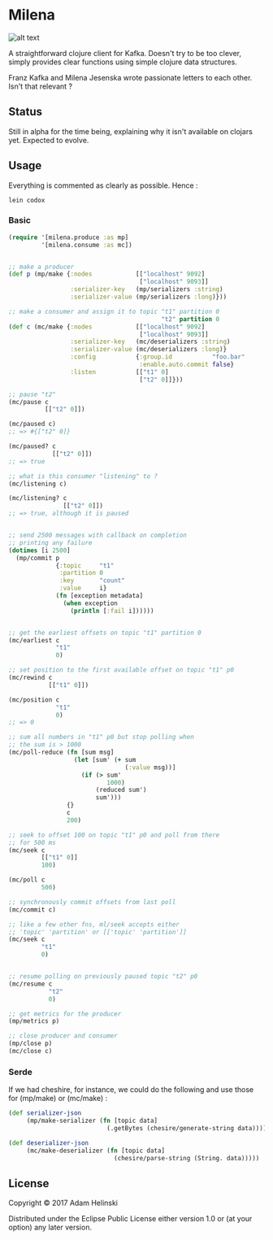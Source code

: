 # Milena

![alt text](https://s-media-cache-ak0.pinimg.com/600x315/a4/11/25/a411251488b63fb207751b1545aeb551.jpg "Milena")

A straightforward clojure client for Kafka. Doesn't try to be too clever, simply
provides clear functions using simple clojure data structures.

Franz Kafka and Milena Jesenska wrote passionate letters to each other. Isn't that
relevant ?

## Status

Still in alpha for the time being, explaining why it isn't available on clojars yet.
Expected to evolve.

## Usage

Everything is commented as clearly as possible. Hence :
```
lein codox
```

### Basic

```clj
(require '[milena.produce :as mp]
         '[milena.consume :as mc])


;; make a producer
(def p (mp/make {:nodes            [["localhost" 9092]
                                    ["localhost" 9093]]
                 :serializer-key   (mp/serializers :string)
                 :serializer-value (mp/serializers :long)}))

;; make a consumer and assign it to topic "t1" partition 0
                                          "t2" partition 0
(def c (mc/make {:nodes            [["localhost" 9092]
                                    ["localhost" 9093]]
                 :serializer-key   (mc/deserializers :string)
                 :serializer-value (mc/deserializers :long)}
                 :config           {:group.id           "foo.bar"
                                    :enable.auto.commit false}
                 :listen           [["t1" 0]
                                    ["t2" 0]]}))

;; pause "t2"
(mc/pause c
          [["t2" 0]])

(mc/paused c)
;; => #{["t2" 0]}

(mc/paused? c
            [["t2" 0]])
;; => true

;; what is this consumer "listening" to ?
(mc/listening c)

(mc/listening? c
               [["t2" 0]])
;; => true, although it is paused


;; send 2500 messages with callback on completion
;; printing any failure
(dotimes [i 2500]
  (mp/commit p
             {:topic     "t1"
              :partition 0
              :key       "count"
              :value     i}
             (fn [exception metadata]
               (when exception
                 (println [:fail i])))))


;; get the earliest offsets on topic "t1" partition 0
(mc/earliest c
             "t1"
             0)

;; set position to the first available offset on topic "t1" p0
(mc/rewind c
           [["t1" 0]])

(mc/position c
             "t1"
             0)
;; => 0

;; sum all numbers in "t1" p0 but stop polling when
;; the sum is > 1000
(mc/poll-reduce (fn [sum msg]
                  (let [sum' (+ sum
                                (:value msg))]
                    (if (> sum'
                           1000)
                        (reduced sum')
                        sum')))
                {}
                c
                200)

;; seek to offset 100 on topic "t1" p0 and poll from there
;; for 500 ms
(mc/seek c
         [["t1" 0]]
         100)

(mc/poll c
         500)

;; synchronously commit offsets from last poll
(mc/commit c)

;; like a few other fns, ml/seek accepts either
;; 'topic' 'partition' or [['topic' 'partition']]
(mc/seek c
         "t1"
         0)


;; resume polling on previously paused topic "t2" p0
(mc/resume c
           "t2"
           0)

;; get metrics for the producer
(mp/metrics p)

;; close producer and consumer
(mp/close p)
(mc/close c)
```

### Serde

If we had cheshire, for instance, we could do the following and use those for
(mp/make) or (mc/make) :

```clj
(def serializer-json
     (mp/make-serializer (fn [topic data]
                           (.getBytes (chesire/generate-string data)))))

(def deserializer-json
     (mc/make-deserializer (fn [topic data]
                             (chesire/parse-string (String. data)))))
```

## License

Copyright © 2017 Adam Helinski

Distributed under the Eclipse Public License either version 1.0 or (at
your option) any later version.
